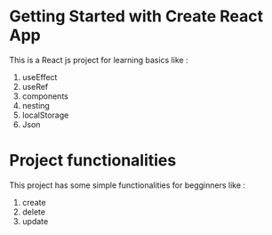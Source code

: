 # Getting Started with Create React App

This is a React js project for learning basics like :
1. useEffect
2. useRef
3. components
4. nesting
5. localStorage
6. Json

# Project functionalities
This project has some simple functionalities for begginners like :

1. create
2. delete
3. update
